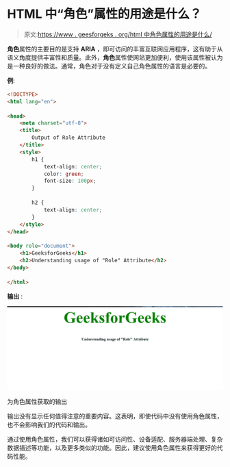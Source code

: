 # HTML 中“角色”属性的用途是什么？

> 原文:[https://www . geesforgeks . org/html 中角色属性的用途是什么/](https://www.geeksforgeeks.org/what-is-the-purpose-of-role-attribute-in-html/)

**角色**属性的主要目的是支持 **ARIA** ，即可访问的丰富互联网应用程序，这有助于从语义角度提供丰富性和质量。此外，**角色**属性使网站更加便利，使用该属性被认为是一种良好的做法。通常，角色对于没有定义自己角色属性的语言是必要的。

**例**:

```html
<!DOCTYPE>
<html lang="en">

<head>
    <meta charset="utf-8">
    <title>
        Output of Role Attribute
    </title>
    <style>
        h1 {
            text-align: center;
            color: green;
            font-size: 100px;
        }

        h2 {
            text-align: center;
        }
    </style>
</head>

<body role="document">
    <h1>GeeksforGeeks</h1>
    <h2>Understanding usage of "Role" Attribute</h2>
</body>

</html>
```

**输出** :

![Role Attribute Output](img/1c0c530f5fd81ddf0d26d5e5dd757809.png)

为角色属性获取的输出

输出没有显示任何值得注意的重要内容。这表明，即使代码中没有使用角色属性，也不会影响我们的代码和输出。

通过使用角色属性，我们可以获得诸如可访问性、设备适配、服务器端处理、复杂数据描述等功能，以及更多类似的功能。因此，建议使用角色属性来获得更好的代码性能。